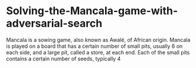 # Solving-the-Mancala-game-with-adversarial-search
Mancala is a sowing game, also known as Awalé, of African origin. Mancala is played on a board that has a certain number of small pits, usually 6 on each side, and a large pit, called a store, at each end. Each of the small pits contains a certain number of seeds, typically 4
